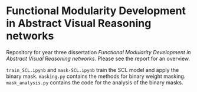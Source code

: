 # Functional Modularity Development in Abstract Visual Reasoning networks

Repository for year three dissertation *Functional Modularity Development in Abstract Visual Reasoning networks*. Please see the report for an overview. 


`train_SCL.ipynb` and `mask-SCL.ipynb` train the SCL model and apply the binary mask. `masking.py` contains the methods for binary weight masking. `mask_analysis.py` contains the code for the analysis of the binary masks.